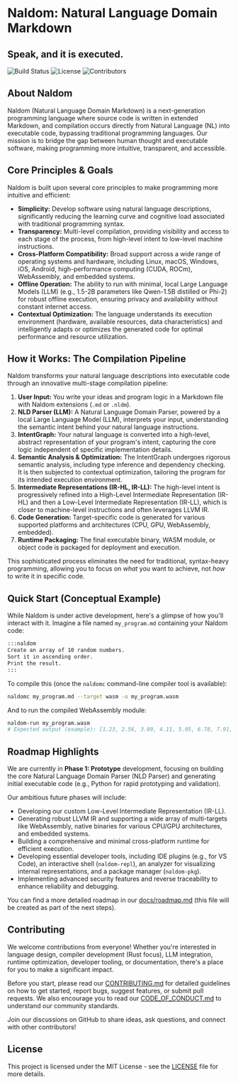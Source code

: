 # Naldom: Natural Language Domain Markdown

## Speak, and it is executed.

<!-- Placeholder for future badges -->
![Build Status](https://img.shields.io/badge/build-passing-brightgreen)
![License](https://img.shields.io/badge/license-MIT-blue)
![Contributors](https://img.shields.io/github/contributors/ADanMan/naldom-lang)

## About Naldom

Naldom (Natural Language Domain Markdown) is a next-generation programming language where source code is written in extended Markdown, and compilation occurs directly from Natural Language (NL) into executable code, bypassing traditional programming languages. Our mission is to bridge the gap between human thought and executable software, making programming more intuitive, transparent, and accessible.

## Core Principles & Goals

Naldom is built upon several core principles to make programming more intuitive and efficient:

*   **Simplicity:** Develop software using natural language descriptions, significantly reducing the learning curve and cognitive load associated with traditional programming syntax.
*   **Transparency:** Multi-level compilation, providing visibility and access to each stage of the process, from high-level intent to low-level machine instructions.
*   **Cross-Platform Compatibility:** Broad support across a wide range of operating systems and hardware, including Linux, macOS, Windows, iOS, Android, high-performance computing (CUDA, ROCm), WebAssembly, and embedded systems.
*   **Offline Operation:** The ability to run with minimal, local Large Language Models (LLM) (e.g., 1.5-2B parameters like Qwen-1.5B distilled or Phi-2) for robust offline execution, ensuring privacy and availability without constant internet access.
*   **Contextual Optimization:** The language understands its execution environment (hardware, available resources, data characteristics) and intelligently adapts or optimizes the generated code for optimal performance and resource utilization.

## How it Works: The Compilation Pipeline

Naldom transforms your natural language descriptions into executable code through an innovative multi-stage compilation pipeline:

1.  **User Input:** You write your ideas and program logic in a Markdown file with Naldom extensions (`.md` or `.nldm`).
2.  **NLD Parser (LLM):** A Natural Language Domain Parser, powered by a local Large Language Model (LLM), interprets your input, understanding the semantic intent behind your natural language instructions.
3.  **IntentGraph:** Your natural language is converted into a high-level, abstract representation of your program's intent, capturing the core logic independent of specific implementation details.
4.  **Semantic Analysis & Optimization:** The IntentGraph undergoes rigorous semantic analysis, including type inference and dependency checking. It is then subjected to contextual optimization, tailoring the program for its intended execution environment.
5.  **Intermediate Representations (IR-HL, IR-LL):** The high-level intent is progressively refined into a High-Level Intermediate Representation (IR-HL) and then a Low-Level Intermediate Representation (IR-LL), which is closer to machine-level instructions and often leverages LLVM IR.
6.  **Code Generation:** Target-specific code is generated for various supported platforms and architectures (CPU, GPU, WebAssembly, embedded).
7.  **Runtime Packaging:** The final executable binary, WASM module, or object code is packaged for deployment and execution.

This sophisticated process eliminates the need for traditional, syntax-heavy programming, allowing you to focus on *what* you want to achieve, not *how* to write it in specific code.

## Quick Start (Conceptual Example)

While Naldom is under active development, here's a glimpse of how you'll interact with it. Imagine a file named `my_program.md` containing your Naldom code:

```markdown
:::naldom
Create an array of 10 random numbers.
Sort it in ascending order.
Print the result.
:::
```

To compile this (once the `naldomc` command-line compiler tool is available):

```bash
naldomc my_program.md --target wasm -o my_program.wasm
```

And to run the compiled WebAssembly module:

```bash
naldom-run my_program.wasm
# Expected output (example): [1.23, 2.56, 3.89, 4.11, 5.05, 6.78, 7.91, 8.22, 9.45, 10.00]
```

## Roadmap Highlights

We are currently in **Phase 1: Prototype** development, focusing on building the core Natural Language Domain Parser (NLD Parser) and generating initial executable code (e.g., Python for rapid prototyping and validation).

Our ambitious future phases will include:
*   Developing our custom Low-Level Intermediate Representation (IR-LL).
*   Generating robust LLVM IR and supporting a wide array of multi-targets like WebAssembly, native binaries for various CPU/GPU architectures, and embedded systems.
*   Building a comprehensive and minimal cross-platform runtime for efficient execution.
*   Developing essential developer tools, including IDE plugins (e.g., for VS Code), an interactive shell (`naldom-repl`), an analyzer for visualizing internal representations, and a package manager (`naldom-pkg`).
*   Implementing advanced security features and reverse traceability to enhance reliability and debugging.

You can find a more detailed roadmap in our [docs/roadmap.md](docs/roadmap.md) (this file will be created as part of the next steps).

## Contributing

We welcome contributions from everyone! Whether you're interested in language design, compiler development (Rust focus), LLM integration, runtime optimization, developer tooling, or documentation, there's a place for you to make a significant impact.

Before you start, please read our [CONTRIBUTING.md](CONTRIBUTING.md) for detailed guidelines on how to get started, report bugs, suggest features, or submit pull requests. We also encourage you to read our [CODE_OF_CONDUCT.md](CODE_OF_CONDUCT.md) to understand our community standards.

Join our discussions on GitHub to share ideas, ask questions, and connect with other contributors!

## License

This project is licensed under the MIT License - see the [LICENSE](LICENSE) file for more details.
